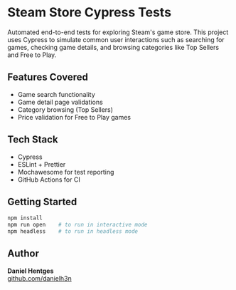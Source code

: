 # Steam Store Cypress Tests

Automated end-to-end tests for exploring Steam's game store. This project uses Cypress to simulate common user interactions such as searching for games, checking game details, and browsing categories like Top Sellers and Free to Play.

## Features Covered
- Game search functionality
- Game detail page validations
- Category browsing (Top Sellers)
- Price validation for Free to Play games

## Tech Stack
- Cypress
- ESLint + Prettier
- Mochawesome for test reporting
- GitHub Actions for CI

## Getting Started

```bash
npm install
npm run open    # to run in interactive mode
npm headless    # to run in headless mode
```

## Author
**Daniel Hentges**  
[github.com/danielh3n](https://github.com/danielh3n)
